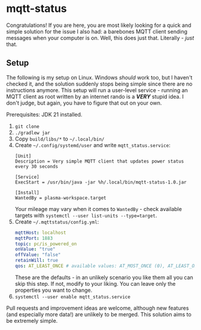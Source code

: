 # mqtt-status

Congratulations! If you are here, you are most likely looking for a quick and simple solution
for the issue I also had: a barebones MQTT client sending messages when your computer is on. Well, this does just that.
Literally - *just* that. 

## Setup

The following is my setup on Linux. Windows *should* work too, but I haven't checked it, and the solution
suddenly stops being simple  since there are no instructions anymore.
This setup will run a user-level service - running an MQTT client as root written by an internet rando is a ***VERY***
stupid idea. I don't judge, but again, you have to figure that out on your own.

Prerequisites: JDK 21 installed.

1.  `git clone`
2.  `./gradlew jar`
3.  Copy `build/libs/*` to `~/.local/bin/`
4.  Create `~/.config/systemd/user` and write `mqtt_status.service`:
    ```
    [Unit]
    Description = Very simple MQTT client that updates power status every 30 seconds
    
    [Service]
    ExecStart = /usr/bin/java -jar %h/.local/bin/mqtt-status-1.0.jar
    
    [Install]
    WantedBy = plasma-workspace.target
    ```
    Your mileage may vary when it comes to `WantedBy` - check available targets with `systemctl --user list-units --type=target`.
5.  Create `~/.mqttstatus/config.yml`:
    ```yaml
    mqttHost: localhost
    mqttPort: 1883
    topic: pc/is_powered_on
    onValue: "true"
    offValue: "false"
    retainWill: true
    qos: AT_LEAST_ONCE # available values: AT_MOST_ONCE (0), AT_LEAST_ONCE (1), EXACTLY_ONCE (2)
    ```
    These are the defaults - in an unlikely scenario you like them all you can skip this step. 
    If not, modify to your liking. You can leave only the properties you want to change.
6.  `systemctl --user enable mqtt_status.service`

Pull requests and improvement ideas are welcome, although new features (and especially more data!) are unlikely to be merged.
This solution aims to be extremely simple.